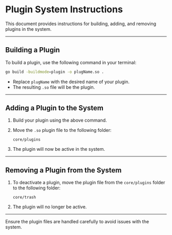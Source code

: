 # Plugin System Instructions

This document provides instructions for building, adding, and removing plugins in the system.

---

## Building a Plugin

To build a plugin, use the following command in your terminal:

```bash
go build -buildmode=plugin -o plugName.so .
```

- Replace `plugName` with the desired name of your plugin.
- The resulting `.so` file will be the plugin.

---

## Adding a Plugin to the System

1. Build your plugin using the above command.
2. Move the `.so` plugin file to the following folder:
   
   ```
   core/plugins
   ```

3. The plugin will now be active in the system.

---

## Removing a Plugin from the System

1. To deactivate a plugin, move the plugin file from the `core/plugins` folder to the following folder:
   
   ```
   core/trash
   ```

2. The plugin will no longer be active.

---

Ensure the plugin files are handled carefully to avoid issues with the system.


